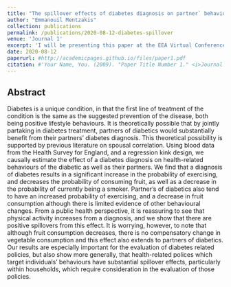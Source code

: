 ```yaml
---
title: "The spillover effects of diabetes diagnosis on partner` behaviour"
author: "Emmanouil Mentzakis"
collection: publications
permalink: /publications/2020-08-12-diabetes-spillover
venue: 'Journal 1'
excerpt: 'I will be presenting this paper at the EEA Virtual Conference, and slides from the presentation will be available here in the near future.'
date: 2020-08-12
paperurl: #http://academicpages.github.io/files/paper1.pdf
citation: #'Your Name, You. (2009). "Paper Title Number 1." <i>Journal 1</i>. 1(1).'
---
```


## Abstract

Diabetes is a unique condition, in that the first line of treatment of the condition is the same as the suggested prevention of the disease, both being positive lifestyle behaviours. It is theoretically possible that by jointly partaking in diabetes treatment, partners of diabetics would substantially benefit from their partners’ diabetes diagnosis. This theoretical possibility is supported by previous literature on spousal correlation. Using blood data from the Health Survey for England, and a regression kink design, we causally estimate the effect of a diabetes diagnosis on health-related behaviours of the diabetic as well as their partners. We find that a diagnosis of diabetes results in a significant increase in the probability of exercising, and decreases the probability of consuming fruit, as well as a decrease in the probability of currently being a smoker. Partner’s of diabetics also tend to have an increased probability of exercising, and a decrease in fruit consumption although there is limited evidence of other behavioural changes. From a public health perspective, it is reassuring to see that physical activity increases from a diagnosis, and we show that there are positive spillovers from this effect. It is worrying, however, to note that although fruit consumption decreases, there is no compensatory change in vegetable consumption and this effect also extends to partners of diabetics. Our results are especially important for the evaluation of diabetes related policies, but also show more generally, that health-related polices which target individuals’ behaviours have substantial spillover effects, particularly within households, which require consideration in the evaluation of those policies.
